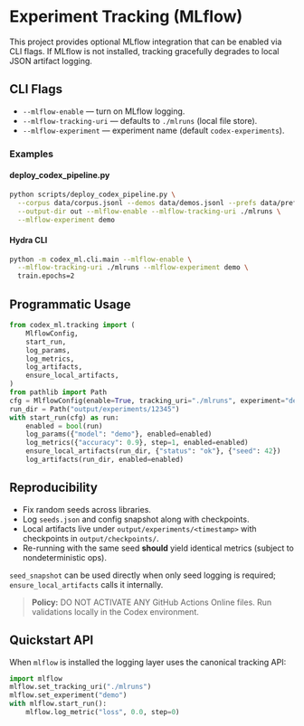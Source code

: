 <!-- BEGIN: CODEX_MLFLOW_DOCS -->
# Experiment Tracking (MLflow)

This project provides optional MLflow integration that can be enabled via CLI flags.
If MLflow is not installed, tracking gracefully degrades to local JSON artifact logging.

## CLI Flags
- `--mlflow-enable` — turn on MLflow logging.
- `--mlflow-tracking-uri` — defaults to `./mlruns` (local file store).
- `--mlflow-experiment` — experiment name (default `codex-experiments`).

### Examples

#### deploy_codex_pipeline.py

```bash
python scripts/deploy_codex_pipeline.py \
  --corpus data/corpus.jsonl --demos data/demos.jsonl --prefs data/prefs.jsonl \
  --output-dir out --mlflow-enable --mlflow-tracking-uri ./mlruns \
  --mlflow-experiment demo
```

#### Hydra CLI

```bash
python -m codex_ml.cli.main --mlflow-enable \
  --mlflow-tracking-uri ./mlruns --mlflow-experiment demo \
  train.epochs=2
```

## Programmatic Usage
```python
from codex_ml.tracking import (
    MlflowConfig,
    start_run,
    log_params,
    log_metrics,
    log_artifacts,
    ensure_local_artifacts,
)
from pathlib import Path
cfg = MlflowConfig(enable=True, tracking_uri="./mlruns", experiment="demo")
run_dir = Path("output/experiments/12345")
with start_run(cfg) as run:
    enabled = bool(run)
    log_params({"model": "demo"}, enabled=enabled)
    log_metrics({"accuracy": 0.9}, step=1, enabled=enabled)
    ensure_local_artifacts(run_dir, {"status": "ok"}, {"seed": 42})
    log_artifacts(run_dir, enabled=enabled)
```

## Reproducibility

* Fix random seeds across libraries.
* Log `seeds.json` and config snapshot along with checkpoints.
* Local artifacts live under `output/experiments/<timestamp>` with checkpoints in `output/checkpoints/`.
* Re-running with the same seed **should** yield identical metrics (subject to nondeterministic ops).

`seed_snapshot` can be used directly when only seed logging is required; `ensure_local_artifacts` calls it internally.

> **Policy:** DO NOT ACTIVATE ANY GitHub Actions Online files. Run validations locally in the Codex environment.

## Quickstart API

When `mlflow` is installed the logging layer uses the canonical tracking API:

```python
import mlflow
mlflow.set_tracking_uri("./mlruns")
mlflow.set_experiment("demo")
with mlflow.start_run():
    mlflow.log_metric("loss", 0.0, step=0)
```
